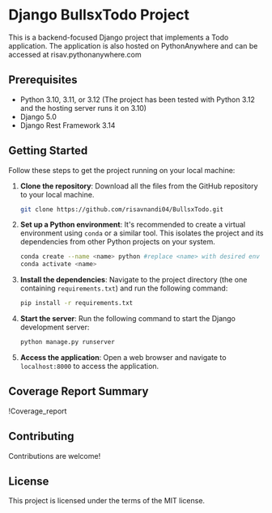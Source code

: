 # Django BullsxTodo Project

This is a backend-focused Django project that implements a Todo application. The application is also hosted on PythonAnywhere and can be accessed at risav.pythonanywhere.com

## Prerequisites

- Python 3.10, 3.11, or 3.12 (The project has been tested with Python 3.12 and the hosting server runs it on 3.10)
- Django 5.0
- Django Rest Framework 3.14

## Getting Started

Follow these steps to get the project running on your local machine:

1. **Clone the repository**: Download all the files from the GitHub repository to your local machine.

    ```bash
    git clone https://github.com/risavnandi04/BullsxTodo.git
    ```

2. **Set up a Python environment**: It's recommended to create a virtual environment using `conda` or a similar tool. This isolates the project and its dependencies from other Python projects on your system.

    ```bash
    conda create --name <name> python #replace <name> with desired env name
    conda activate <name>
    ```

3. **Install the dependencies**: Navigate to the project directory (the one containing `requirements.txt`) and run the following command:

    ```bash
    pip install -r requirements.txt
    ```

4. **Start the server**: Run the following command to start the Django development server:

    ```bash
    python manage.py runserver
    ```

5. **Access the application**: Open a web browser and navigate to `localhost:8000` to access the application.

## Coverage Report Summary

!Coverage_report

## Contributing

Contributions are welcome!

## License

This project is licensed under the terms of the MIT license.

